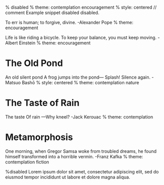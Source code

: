 % disabled
% theme: contemplation encouragement
% style: centered
// comment
Example snippet disabled disabled.

<!--
block comment
-->

To err is human;
to forgive, divine.
-Alexander Pope 
% theme: encouragement

Life is like riding a bicycle.
To keep your balance, you must keep moving.
-Albert Einstein 
% theme: encouragement

# The Old Pond
An old silent pond
A frog jumps into the pond—
Splash! Silence again.
-Matsuo Bashō
% style: centered
% theme: contemplation nature

# The Taste of Rain
The taste
Of rain
—Why kneel?
-Jack Kerouac
% theme: contemplation

# Metamorphosis
One morning, when Gregor Samsa woke from troubled dreams, he found himself transformed into a horrible vermin.
-Franz Kafka
% theme: contemplation fiction

%disabled
Lorem ipsum dolor sit amet,
consectetur adipiscing elit,
sed do eiusmod tempor incididunt
ut labore et dolore magna aliqua.
